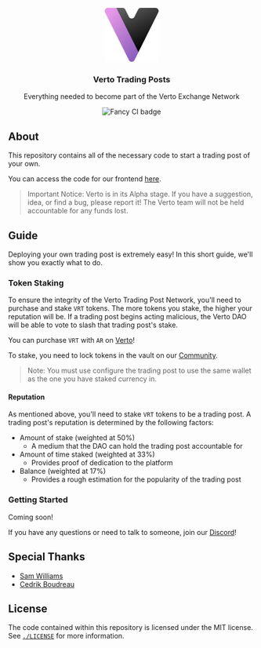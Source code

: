 <p align="center">
  <a href="https://verto.exchange">
    <img src="https://raw.githubusercontent.com/useverto/design/master/logo/logo_light.svg" alt="Verto logo (light version)" width="110" />
  </a>

  <h3 align="center">Verto Trading Posts</h3>

  <p align="center">
    Everything needed to become part of the Verto Exchange Network
  </p>

  <p align="center">
    <img src="https://github.com/t8/trading-post-v2/workflows/ci/badge.svg" alt="Fancy CI badge" />
  </p>

</p>

## About

This repository contains all of the necessary code to start a trading post of your own.

You can access the code for our frontend [here](https://github.com/useverto/verto).

> Important Notice: Verto is in its Alpha stage. If you have a suggestion, idea, or find a bug, please report it! The Verto team will not be held accountable for any funds lost.

## Guide

Deploying your own trading post is extremely easy! In this short guide, we'll show you exactly what to do.

### Token Staking

To ensure the integrity of the Verto Trading Post Network, you'll need to purchase and stake `VRT` tokens. The more tokens you stake, the higher your reputation will be. If a trading post begins acting malicious, the Verto DAO will be able to vote to slash that trading post's stake.

You can purchase `VRT` with `AR` on [Verto](https://verto.exchange/trade)!

To stake, you need to lock tokens in the vault on our [Community](https://community.xyz/#aALHIrtzQzy88AhH9uVGxr2GrdSngu2x1CYbyi50JaA/vault).

> Note: You must use configure the trading post to use the same wallet as the one you have staked currency in.

#### Reputation

As mentioned above, you'll need to stake `VRT` tokens to be a trading post. A trading post's reputation is determined by the following factors:

- Amount of stake (weighted at 50%)
  - A medium that the DAO can hold the trading post accountable for
- Amount of time staked (weighted at 33%)
  - Provides proof of dedication to the platform
- Balance (weighted at 17%)
  - Provides a rough estimation for the popularity of the trading post

### Getting Started

Coming soon!

If you have any questions or need to talk to someone, join our [Discord](https://discord.gg/sNgJkMg)!

## Special Thanks

- [Sam Williams](https://twitter.com/samecwilliams)
- [Cedrik Boudreau](https://github.com/cedriking)

## License

The code contained within this repository is licensed under the MIT license.
See [`./LICENSE`](../LICENSE) for more information.